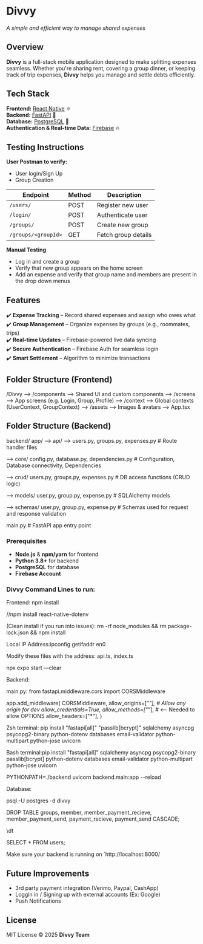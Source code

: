 # **Divvy** 
*A simple and efficient way to manage shared expenses*  

## Overview  
**Divvy** is a full-stack mobile application designed to make splitting expenses seamless. Whether you're sharing rent, covering a group dinner, or keeping track of trip expenses, **Divvy** helps you manage and settle debts efficiently.  

## Tech Stack  
**Frontend:** [React Native](https://reactnative.dev/) ⚛️  
**Backend:** [FastAPI](https://fastapi.tiangolo.com/) 🚀  
**Database:** [PostgreSQL](https://www.postgresql.org/) 🐘  
**Authentication & Real-time Data:** [Firebase](https://firebase.google.com/) 🔥  

## Testing Instructions
**User Postman to verify:**
- User login/Sign Up 
- Group Creation

| Endpoint              | Method | Description             |
|-----------------------|--------|-------------------------|
| `/users/`             | POST   | Register new user       |
| `/login/`             | POST   | Authenticate user       |
| `/groups/`            | POST   | Create new group        |
| `/groups/<groupId>`   | GET    | Fetch group details     |

**Manual Testing**
- Log in and create a group
- Verify that new group appears on the home screen 
- Add an expense and verify that group name and members are present in the drop down menus

## Features  
✔️ **Expense Tracking** – Record shared expenses and assign who owes what  
✔️ **Group Management** – Organize expenses by groups (e.g., roommates, trips)  
✔️ **Real-time Updates** – Firebase-powered live data syncing  
✔️ **Secure Authentication** – Firebase Auth for seamless login  
✔️ **Smart Settlement** – Algorithm to minimize transactions  

## Folder Structure (Frontend)
/Divvy
--> /components --> Shared UI and custom components
--> /screens --> App screens (e.g. Login, Group, Profile)
--> /context --> Global contexts (UserContext, GroupContext)
--> /assets --> Images & avatars
--> App.tsx

## Folder Structure (Backend)
backend/ 
app/ 
 --> api/  --> users.py, groups.py, expenses.py              # Route handler files

 --> core/ config.py, database.py, dependencies.py           # Configuration, Database connectivity, Dependencies

 --> crud/ users.py, groups.py, expenses.py                  # DB access functions (CRUD logic)

 --> models/ user.py, group.py, expense.py                   # SQLAlchemy models

 --> schemas/  user.py, group.py, expense.py                 # Schemas used for request and response validation 

 main.py                                                     # FastAPI app entry point
   


### Prerequisites  
- **Node.js** & **npm/yarn** for frontend  
- **Python 3.8+** for backend  
- **PostgreSQL** for database  
- **Firebase Account**

### Divvy Command Lines to run:
Frontend:
npm install

//npm install react-native-dotenv

(Clean install if you run into issues): rm -rf node_modules && rm package-lock.json && npm install

Local IP Address:ipconfig getifaddr en0

Modify these files with the address: api.ts, index.ts

npx expo start —clear


Backend:

main.py:
from fastapi.middleware.cors import CORSMiddleware

app.add_middleware(
    CORSMiddleware,
    allow_origins=["*"],  # Allow any origin for dev
    allow_credentials=True,
    allow_methods=["*"],  # <-- Needed to allow OPTIONS
    allow_headers=["*"],
)

Zsh terminal:
pip install "fastapi[all]" "passlib[bcrypt]" sqlalchemy asyncpg psycopg2-binary python-dotenv databases email-validator python-multipart python-jose uvicorn

Bash terminal:pip install "fastapi[all]" sqlalchemy asyncpg psycopg2-binary passlib[bcrypt] python-dotenv databases email-validator python-multipart python-jose uvicorn

PYTHONPATH=./backend uvicorn backend.main:app --reload



Database:

psql -U postgres -d divvy

DROP TABLE groups, member, member_payment_recieve, member_payment_send, payment_recieve, payment_send CASCADE;

\dt

SELECT * FROM users;

Make sure your backend is running on `http://localhost:8000/

## Future Improvements
- 3rd party payment integration (Venmo, Paypal, CashApp)
- Loggin in / Signing up with external accounts (Ex: Google)
- Push Notifications


## License  
MIT License © 2025 **Divvy Team**  
